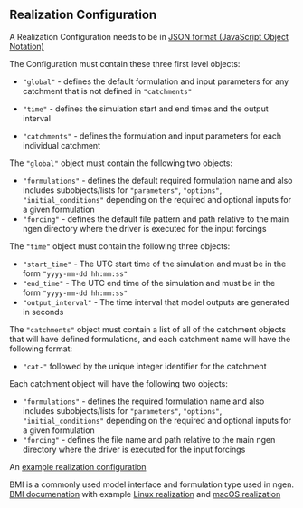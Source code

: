 ## Realization Configuration

A Realization Configuration needs to be in [JSON format (JavaScript Object Notation)](https://www.json.org/json-en.html)

The Configuration must contain these three first level objects:
* `"global"` - defines the default formulation and input parameters for any catchment that is not defined in `"catchments"`

* `"time"` - defines the simulation start and end times and the output interval

* `"catchments"` - defines the formulation and input parameters for each individual catchment

The `"global"` object must contain the following two objects:
* `"formulations"` - defines the default required formulation name and also includes subobjects/lists for `"parameters"`, `"options"`, `"initial_conditions"` depending on the required and optional inputs for a given formulation
* `"forcing"` - defines the default file pattern and path relative to the main ngen directory where the driver is executed for the input forcings 

The `"time"` object must contain the following three objects:
* `"start_time"` - The UTC start time of the simulation and must be in the form `"yyyy-mm-dd hh:mm:ss"`
* `"end_time"` -  The UTC end time of the simulation and must be in the form `"yyyy-mm-dd hh:mm:ss"`
* `"output_interval"` - The time interval that model outputs are generated in seconds

The `"catchments"` object must contain a list of all of the catchment objects that will have defined formulations, and each catchment name will have the following format:
* `"cat-"` followed by the unique integer identifier for the catchment

Each catchment object will have the following two objects:
* `"formulations"` - defines the required formulation name and also includes subobjects/lists for `"parameters"`, `"options"`, `"initial_conditions"` depending on the required and optional inputs for a given formulation     
* `"forcing"` - defines the file name and path relative to the main ngen directory where the driver is executed for the input forcings 

An [example realization configuration](https://github.com/NOAA-OWP/ngen/blob/master/data/example_realization_config.json)

BMI is a commonly used model interface and formulation type used in ngen. [BMI documenation](https://github.com/NOAA-OWP/ngen/blob/master/doc/BMI_MODELS.md) with example [Linux realization](https://github.com/NOAA-OWP/ngen/blob/master/data/example_realization_config_w_bmi_c__linux.json) and [macOS realization](https://github.com/NOAA-OWP/ngen/blob/master/data/example_realization_config_w_bmi_c__macos.json)


